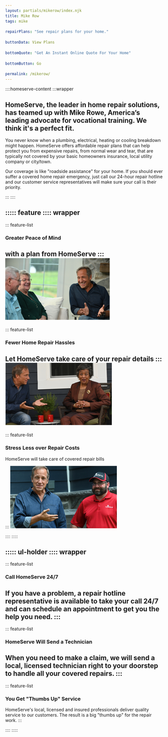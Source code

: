 ```yaml
---
layout: partials/mikerow/index.njk
title: Mike Row
tags: mike

repairPlans: "See repair plans for your home."

buttonData: View Plans

bottomQuote: "Get An Instant Online Quote For Your Home"

bottomButton: Go

permalink: /mikerow/
---
```

<!-- Please dont edit anything where three or more : are present  -->

::::homeserve-content
:::wrapper
## HomeServe, the leader in home repair solutions, has teamed up with Mike Rowe, America’s leading advocate for vocational training. We think it's a perfect fit.

You never know when a plumbing, electrical, heating or cooling breakdown might happen. HomeServe offers affordable repair plans that can help protect you from expensive repairs, from normal wear and tear, that are typically not covered by your basic homeowners insurance, local utility company or city/town.

Our coverage is like "roadside assistance" for your home. If you should ever suffer a covered home repair emergency, just call our 24-hour repair hotline and our customer service representatives will make sure your call is their priority.

:::
::::

::::: feature
:::: wrapper
- 
  ::: feature-list
  ###  Greater Peace of Mind 
  with a plan from HomeServe
  ::: 
  ![](/assets/images/list1.jpg)
- 
  ::: feature-list
  ###  Fewer Home Repair Hassles
  Let HomeServe take care of your repair details
  ::: 
  ![](/assets/images/list2.jpg)
- 
  ::: feature-list
  ###  Stress Less over Repair Costs
  HomeServe will take care of covered repair bills
  
  ::: 
  ![](/assets/images/list3.jpg)

::::
:::::

::::: ul-holder
:::: wrapper
- 
  ::: feature-list
  ###  Call HomeServe 24/7
  If you have a problem, a repair hotline representative is available to take your call 24/7 and can schedule an appointment to get you the help you need.
  ::: 
- 
  ::: feature-list
  ###  HomeServe Will Send a Technician
  When you need to make a claim, we will send a local, licensed technician right to your doorstep to handle all your covered repairs.
  ::: 
- 
  ::: feature-list
  ###  You Get "Thumbs Up" Service
  HomeServe's local, licensed and insured professionals deliver quality service to our customers. The result is a big "thumbs up" for the repair work.
  ::: 

::::
:::::
